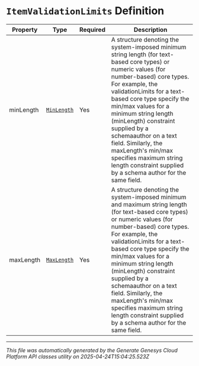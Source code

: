 # `ItemValidationLimits` Definition

| Property | Type | Required | Description |
|----------|------|----------|-------------|
| minLength | [`MinLength`](minlength-definition.md) | Yes | A structure denoting the system-imposed minimum string length (for text-based core types) or numeric values (for number-based) core types.  For example, the validationLimits for a text-based core type specify the min/max values for a minimum string length (minLength) constraint supplied by a schemaauthor on a text field.  Similarly, the maxLength's min/max specifies maximum string length constraint supplied by a schema author for the same field. |
| maxLength | [`MaxLength`](maxlength-definition.md) | Yes | A structure denoting the system-imposed minimum and maximum string length (for text-based core types) or numeric values (for number-based) core types.  For example, the validationLimits for a text-based core type specify the min/max values for a minimum string length (minLength) constraint supplied by a schemaauthor on a text field.  Similarly, the maxLength's min/max specifies maximum string length constraint supplied by a schema author for the same field. |

---

*This file was automatically generated by the Generate Genesys Cloud Platform API classes utility on 2025-04-24T15:04:25.523Z*